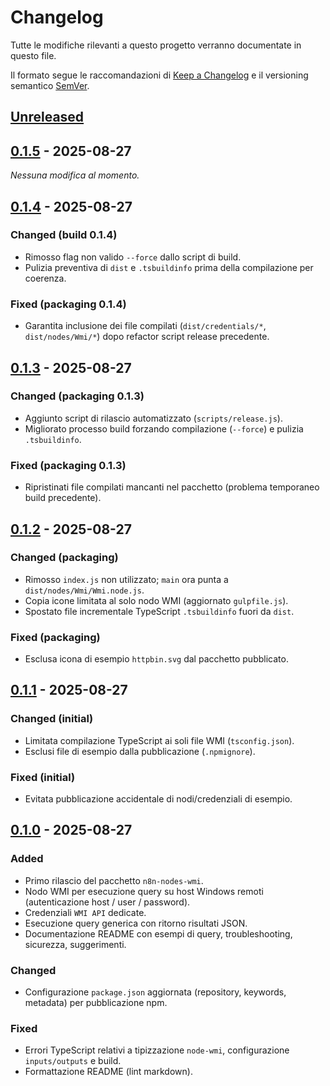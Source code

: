 # Changelog

Tutte le modifiche rilevanti a questo progetto verranno documentate in questo file.

Il formato segue le raccomandazioni di [Keep a Changelog](https://keepachangelog.com/it/1.1.0/) e il versioning semantico [SemVer](https://semver.org/lang/it/).

## [Unreleased]

## [0.1.5] - 2025-08-27

_Nessuna modifica al momento._

## [0.1.4] - 2025-08-27

### Changed (build 0.1.4)

- Rimosso flag non valido `--force` dallo script di build.
- Pulizia preventiva di `dist` e `.tsbuildinfo` prima della compilazione per coerenza.

### Fixed (packaging 0.1.4)

- Garantita inclusione dei file compilati (`dist/credentials/*`, `dist/nodes/Wmi/*`) dopo refactor script release precedente.

## [0.1.3] - 2025-08-27

### Changed (packaging 0.1.3)

- Aggiunto script di rilascio automatizzato (`scripts/release.js`).
- Migliorato processo build forzando compilazione (`--force`) e pulizia `.tsbuildinfo`.

### Fixed (packaging 0.1.3)

- Ripristinati file compilati mancanti nel pacchetto (problema temporaneo build precedente).

## [0.1.2] - 2025-08-27

### Changed (packaging)

- Rimosso `index.js` non utilizzato; `main` ora punta a `dist/nodes/Wmi/Wmi.node.js`.
- Copia icone limitata al solo nodo WMI (aggiornato `gulpfile.js`).
- Spostato file incrementale TypeScript `.tsbuildinfo` fuori da `dist`.

### Fixed (packaging)

- Esclusa icona di esempio `httpbin.svg` dal pacchetto pubblicato.


## [0.1.1] - 2025-08-27

### Changed (initial)

- Limitata compilazione TypeScript ai soli file WMI (`tsconfig.json`).
- Esclusi file di esempio dalla pubblicazione (`.npmignore`).

### Fixed (initial)

- Evitata pubblicazione accidentale di nodi/credenziali di esempio.

## [0.1.0] - 2025-08-27

### Added

- Primo rilascio del pacchetto `n8n-nodes-wmi`.
- Nodo WMI per esecuzione query su host Windows remoti (autenticazione host / user / password).
- Credenziali `WMI API` dedicate.
- Esecuzione query generica con ritorno risultati JSON.
- Documentazione README con esempi di query, troubleshooting, sicurezza, suggerimenti.

### Changed

- Configurazione `package.json` aggiornata (repository, keywords, metadata) per pubblicazione npm.

### Fixed

- Errori TypeScript relativi a tipizzazione `node-wmi`, configurazione `inputs/outputs` e build.
- Formattazione README (lint markdown).

[Unreleased]: https://github.com/zampierid4p/n8n-nodes-wmi/compare/v0.1.5...HEAD
[0.1.5]: https://github.com/zampierid4p/n8n-nodes-wmi/compare/v0.1.4...v0.1.5
[0.1.4]: https://github.com/zampierid4p/n8n-nodes-wmi/compare/v0.1.3...v0.1.4
[0.1.3]: https://github.com/zampierid4p/n8n-nodes-wmi/compare/v0.1.2...v0.1.3
[0.1.2]: https://github.com/zampierid4p/n8n-nodes-wmi/compare/v0.1.1...v0.1.2
[0.1.1]: https://github.com/zampierid4p/n8n-nodes-wmi/compare/v0.1.0...v0.1.1
[0.1.0]: https://github.com/zampierid4p/n8n-nodes-wmi/releases/tag/v0.1.0
